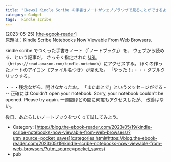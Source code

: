 ```yaml
---
title: "[News] Kindle Scribe の手書きノートがウェブブラウザで見ることができるようになった ---読めないよ！"
category: Gadget
tags:  kindle scribe
---
```


[2023-05-25] [[the-egook-reader]](https://blog.the-ebook-reader.com/2023/05/19/kindle-scribe-notebooks-now-viewable-from-web-browsers/?utm_source=pocket_saves)  
 原題は：Kindle Scribe Notebooks Now Viewable From Web Browsers.

 kindle scribe でつくった手書きノート（「ノートブック」）を、
ウェブから読める、という記事だ。
さっそく指定された 
[URL](https://read.amazon.com/kindle-notebook) （`https://read.amazon.com/kindle-notebook`）にアクセスする。
ぼくの作ったノートのアイコン（ファイル名つき）が見えた。
「やった！」・・・ダブルクリックする。

 ・・・残念ながら、開けなかったお。
「またあとで」というメッセージがでる ---
正確には Couldn't open your notebook.
Sorry, your notebook couldn't be
opened. Please try again.
一週間ほどの間に何度もアクセスしたが、
改善はない。

 後日、あたらしいノートブックをつくって試してみよう。

- Category: [https://blog.the-ebook-reader.com/2023/05/19/kindle-scribe-notebooks-now-viewable-from-web-browsers/?utm_source=pocket_saves](categories.html#https://blog.the-ebook-reader.com/2023/05/19/kindle-scribe-notebooks-now-viewable-from-web-browsers/?utm_source=pocket_saves)
- pub

